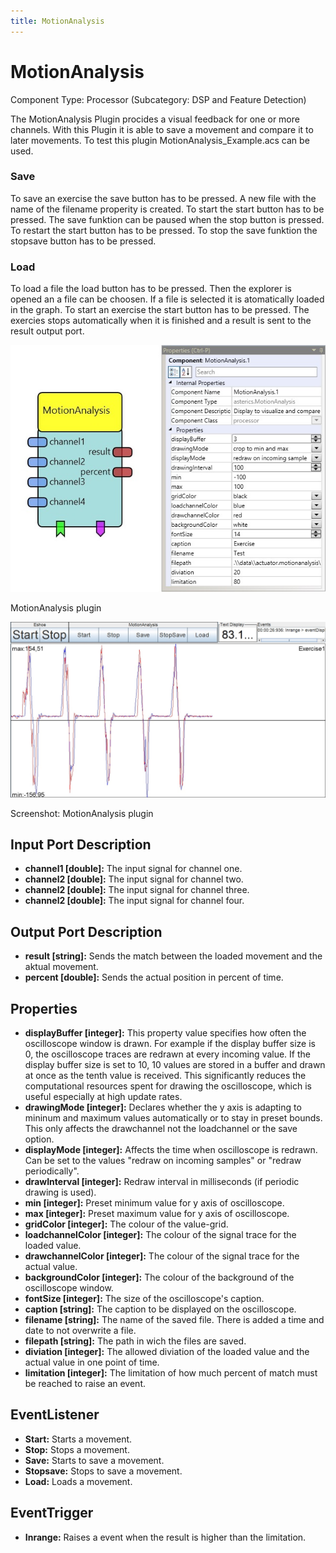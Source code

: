 ```yaml
---
title: MotionAnalysis
---
```


# MotionAnalysis

Component Type: Processor (Subcategory: DSP and Feature Detection)

The MotionAnalysis Plugin procides a visual feedback for one or more channels. With this Plugin it is able to save a movement and compare it to later movements. To test this plugin MotionAnalysis_Example.acs can be used.

### Save

To save an exercise the save button has to be pressed. A new file with the name of the filename properity is created. To start the start button has to be pressed. The save funktion can be paused when the stop button is pressed. To restart the start button has to be pressed. To stop the save funktion the stopsave button has to be pressed.

### Load

To load a file the load button has to be pressed. Then the explorer is opened an a file can be choosen. If a file is selected it is atomatically loaded in the graph. To start an exercise the start button has to be pressed. The exercies stops automatically when it is finished and a result is sent to the result output port.

![MotionAnalysis plugin](./img/MotionAnalysis_Plugin.jpg "MotionAnalysis plugin")

MotionAnalysis plugin

![Screenshot: MotionAnalysis plugin](./img/MotioinAnalysis_result.jpg "Screenshot: MotionAnalysis plugin")

Screenshot: MotionAnalysis plugin

## Input Port Description

- **channel1 \[double\]:** The input signal for channel one.
- **channel2 \[double\]:** The input signal for channel two.
- **channel2 \[double\]:** The input signal for channel three.
- **channel2 \[double\]:** The input signal for channel four.

## Output Port Description

- **result \[string\]:** Sends the match between the loaded movement and the aktual movement.
- **percent \[double\]:** Sends the actual position in percent of time.

## Properties

- **displayBuffer \[integer\]:** This property value specifies how often the oscilloscope window is drawn. For example if the display buffer size is 0, the oscilloscope traces are redrawn at every incoming value. If the display buffer size is set to 10, 10 values are stored in a buffer and drawn at once as the tenth value is received. This significantly reduces the computational resources spent for drawing the oscilloscope, which is useful especially at high update rates.
- **drawingMode \[integer\]:** Declares whether the y axis is adapting to mininum and maximum values automatically or to stay in preset bounds. This only affects the drawchannel not the loadchannel or the save option.
- **displayMode \[integer\]:** Affects the time when oscilloscope is redrawn. Can be set to the values "redraw on incoming samples" or "redraw periodically".
- **drawInterval \[integer\]:** Redraw interval in milliseconds (if periodic drawing is used).
- **min \[integer\]:** Preset minimum value for y axis of oscilloscope.
- **max \[integer\]:** Preset maximum value for y axis of oscilloscope.
- **gridColor \[integer\]:** The colour of the value-grid.
- **loadchannelColor \[integer\]:** The colour of the signal trace for the loaded value.
- **drawchannelColor \[integer\]:** The colour of the signal trace for the actual value.
- **backgroundColor \[integer\]:** The colour of the background of the oscilloscope window.
- **fontSize \[integer\]:** The size of the oscilloscope's caption.
- **caption \[string\]:** The caption to be displayed on the oscilloscope.
- **filename \[string\]:** The name of the saved file. There is added a time and date to not overwrite a file.
- **filepath \[string\]:** The path in wich the files are saved.
- **diviation \[integer\]:** The allowed diviation of the loaded value and the actual value in one point of time.
- **limitation \[integer\]:** The limitation of how much percent of match must be reached to raise an event.

## EventListener

- **Start:** Starts a movement.
- **Stop:** Stops a movement.
- **Save:** Starts to save a movement.
- **Stopsave:** Stops to save a movement.
- **Load:** Loads a movement.

## EventTrigger

- **Inrange:** Raises a event when the result is higher than the limitation.
